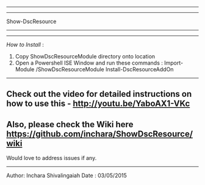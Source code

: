 ---------------------------------------------------
---------------------------------------------------

Show-DscResource

---------------------------------------------------
---------------------------------------------------

*How to Install* : 

1. Copy ShowDscResourceModule directory onto location <path1>
2. Open a Powershell ISE Window and run these commands :
    Import-Module <path1>/ShowDscResourceModule
    Install-DscResourceAddOn
---------------------------------------------------

Check out the video for detailed instructions on how to use this - http://youtu.be/YaboAX1-VKc
---------------------------------------------------

Also, please check the Wiki here https://github.com/inchara/ShowDscResource/wiki 
---------------------------------------------------

Would love to address issues if any.

---------------------------------------------------
Author: Inchara Shivalingaiah 
Date : 03/05/2015